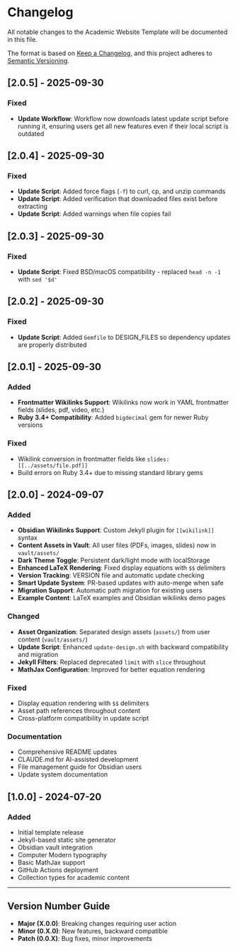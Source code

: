 # Changelog

All notable changes to the Academic Website Template will be documented in this file.

The format is based on [Keep a Changelog](https://keepachangelog.com/en/1.0.0/),
and this project adheres to [Semantic Versioning](https://semver.org/spec/v2.0.0.html).

## [2.0.5] - 2025-09-30

### Fixed
- **Update Workflow**: Workflow now downloads latest update script before running it, ensuring users get all new features even if their local script is outdated

## [2.0.4] - 2025-09-30

### Fixed
- **Update Script**: Added force flags (`-f`) to curl, cp, and unzip commands
- **Update Script**: Added verification that downloaded files exist before extracting
- **Update Script**: Added warnings when file copies fail

## [2.0.3] - 2025-09-30

### Fixed
- **Update Script**: Fixed BSD/macOS compatibility - replaced `head -n -1` with `sed '$d'`

## [2.0.2] - 2025-09-30

### Fixed
- **Update Script**: Added `Gemfile` to DESIGN_FILES so dependency updates are properly distributed

## [2.0.1] - 2025-09-30

### Added
- **Frontmatter Wikilinks Support**: Wikilinks now work in YAML frontmatter fields (slides, pdf, video, etc.)
- **Ruby 3.4+ Compatibility**: Added `bigdecimal` gem for newer Ruby versions

### Fixed
- Wikilink conversion in frontmatter fields like `slides: [[../assets/file.pdf]]`
- Build errors on Ruby 3.4+ due to missing standard library gems

## [2.0.0] - 2024-09-07

### Added
- **Obsidian Wikilinks Support**: Custom Jekyll plugin for `[[wikilink]]` syntax
- **Content Assets in Vault**: All user files (PDFs, images, slides) now in `vault/assets/`
- **Dark Theme Toggle**: Persistent dark/light mode with localStorage
- **Enhanced LaTeX Rendering**: Fixed display equations with `$$` delimiters
- **Version Tracking**: VERSION file and automatic update checking
- **Smart Update System**: PR-based updates with auto-merge when safe
- **Migration Support**: Automatic path migration for existing users
- **Example Content**: LaTeX examples and Obsidian wikilinks demo pages

### Changed
- **Asset Organization**: Separated design assets (`assets/`) from user content (`vault/assets/`)
- **Update Script**: Enhanced `update-design.sh` with backward compatibility and migration
- **Jekyll Filters**: Replaced deprecated `limit` with `slice` throughout
- **MathJax Configuration**: Improved for better equation rendering

### Fixed
- Display equation rendering with `$$` delimiters
- Asset path references throughout content
- Cross-platform compatibility in update script

### Documentation
- Comprehensive README updates
- CLAUDE.md for AI-assisted development
- File management guide for Obsidian users
- Update system documentation

## [1.0.0] - 2024-07-20

### Added
- Initial template release
- Jekyll-based static site generator
- Obsidian vault integration
- Computer Modern typography
- Basic MathJax support
- GitHub Actions deployment
- Collection types for academic content

---

## Version Number Guide

- **Major (X.0.0)**: Breaking changes requiring user action
- **Minor (0.X.0)**: New features, backward compatible
- **Patch (0.0.X)**: Bug fixes, minor improvements